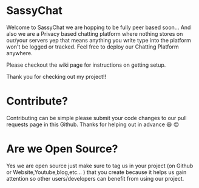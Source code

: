# SassyChat
 
 Welcome to SassyChat we are hopping to be fully peer based soon... And also we are a Privacy based chatting platform where nothing stores on our/your servers yep that means anything you write type into the platform won't be logged or tracked. Feel free to deploy our Chatting Platform anywhere.

Please checkout the wiki page for instructions on getting setup.

Thank you for checking out my project!!


# Contribute?

Contributing can be simple please submit your code changes to our pull requests page in this Github.
Thanks for helping out in advance :smiley: :heart_eyes:

# Are we Open Source?
Yes we are open source just make sure to tag us in your project (on Github or Website,Youtube,blog,etc... ) that you create because it helps us gain attention so other users/developers can benefit from using our project.
